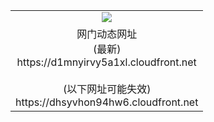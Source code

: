 ﻿<table>
  <tr></tr>
  <tr><td colspan=2 align=center><img src="https://d1mnyirvy5a1xl.cloudfront.net/Up/oGate.jpg" /></td></tr>
  <tr><td colspan=2 align=center>网门动态网址<br/>(最新)
<br>https://d1mnyirvy5a1xl.cloudfront.net
<br/><br/>(以下网址可能失效)
<br>https://dhsyvhon94hw6.cloudfront.net
    </td>
  </tr>
</table>
